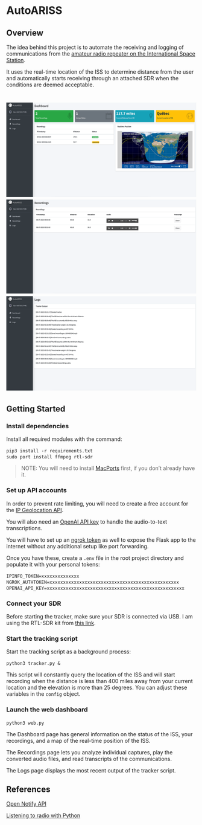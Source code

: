 # AutoARISS
## Overview
The idea behind this project is to automate the receiving and logging of communications from the [amateur radio repeater on the International Space Station](https://www.ariss.org/).

It uses the real-time location of the ISS to determine distance from the user and automatically starts receiving through an attached SDR when the conditions are deemed acceptable.

<h1 align="center">
  <img src="https://github.com/Un1xG0d/AutoARISS/blob/master/images/screenshot_dashboard.png">
  <br>
  <img src="https://github.com/Un1xG0d/AutoARISS/blob/master/images/screenshot_recordings.png">
  <br>
  <img src="https://github.com/Un1xG0d/AutoARISS/blob/master/images/screenshot_logs.png">
</h1>

## Getting Started
### Install dependencies
Install all required modules with the command:
```
pip3 install -r requirements.txt
sudo port install ffmpeg rtl-sdr
```

> NOTE: You will need to install [MacPorts](https://www.macports.org/install.php) first, if you don’t already have it.

### Set up API accounts
In order to prevent rate limiting, you will need to create a free account for the [IP Geolocation API](https://ipinfo.io/products/ip-geolocation-api).

You will also need an [OpenAI API key](https://openai.com/blog/openai-api) to handle the audio-to-text transcriptions.

You will have to set up an [ngrok token](https://ngrok.com/) as well to expose the Flask app to the internet without any additional setup like port forwarding.

Once you have these, create a `.env` file in the root project directory and populate it with your personal tokens:
```
IPINFO_TOKEN=xxxxxxxxxxxxxx
NGROK_AUTHTOKEN=xxxxxxxxxxxxxxxxxxxxxxxxxxxxxxxxxxxxxxxxxxxxxxxx
OPENAI_API_KEY=xxxxxxxxxxxxxxxxxxxxxxxxxxxxxxxxxxxxxxxxxxxxxxxxxxx
```

### Connect your SDR
Before starting the tracker, make sure your SDR is connected via USB. I am using the RTL-SDR kit from [this link](https://a.co/d/3p9rCar).

### Start the tracking script
Start the tracking script as a background process:
```
python3 tracker.py &
```

This script will constantly query the location of the ISS and will start recording when the distance is less than 400 miles away from your current location and the elevation is more than 25 degrees. You can adjust these variables in the `config` object.

### Launch the web dashboard
```
python3 web.py
```

The Dashboard page has general information on the status of the ISS, your recordings, and a map of the real-time position of the ISS.

The Recordings page lets you analyze individual captures, play the converted audio files, and read transcripts of the communications.

The Logs page displays the most recent output of the tracker script.

## References
[Open Notify API](http://api.open-notify.org/)

[Listening to radio with Python](https://epxx.co/artigos/pythonfm_en.html)
